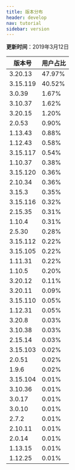 ```yaml
---
title: 版本分布
header: develop
nav: tutorial
sidebar: version
---
```

**更新时间**：2019年3月12日

|版本号|用户占比|
|---|---|
|3.20.13|47.97%|
|3.15.119|40.52%|
|3.0.39|1.67%|
|3.10.37|1.62%|
|3.20.15|1.20%|
|2.0.53|0.90%|
|1.13.43|0.88%|
|1.12.43|0.58%|
|3.15.117|0.54%|
|1.10.37|0.38%|
|3.15.120|0.36%|
|2.10.34|0.36%|
|3.15.3|0.35%|
|3.15.116|0.32%|
|2.15.35|0.31%|
|1.10.4|0.31%|
|2.5.30|0.28%|
|3.15.112|0.22%|
|3.15.105|0.22%|
|1.11.31|0.22%|
|1.10.5|0.20%|
|3.20.12|0.11%|
|3.20.11|0.09%|
|3.15.110|0.05%|
|1.12.31|0.05%|
|3.20.8|0.03%|
|3.10.38|0.03%|
|2.15.14|0.03%|
|3.15.103|0.02%|
|2.0.51|0.02%|
|1.9.6|0.02%|
|3.15.104|0.01%|
|3.10.36|0.01%|
|3.0.17|0.01%|
|3.0.10|0.01%|
|2.7.2|0.01%|
|2.10.11|0.01%|
|2.0.14|0.01%|
|1.13.15|0.01%|
|1.12.25|0.01%|

